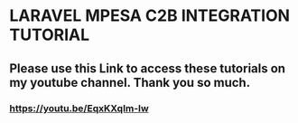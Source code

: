 # LARAVEL MPESA C2B INTEGRATION TUTORIAL
## Please use this Link to access these tutorials on my youtube channel. Thank you so much.
### https://youtu.be/EqxKXqIm-Iw
